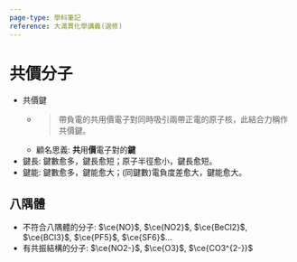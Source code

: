 ```yaml
---
page-type: 學科筆記
reference: 大滿貫化學講義(選修)
---
```

# 共價分子
- 共價鍵
	- > 帶負電的共用價電子對同時吸引兩帶正電的原子核，此結合力稱作共價鍵。
	- 顧名思義: **共**用**價**電子對的**鍵**
- 鍵長: 鍵數愈多，鍵長愈短；原子半徑愈小，鍵長愈短。
- 鍵能: 鍵數愈多，鍵能愈大；(同鍵數)電負度差愈大，鍵能愈大。

## 八隅體
- 不符合八隅體的分子: $\ce{NO}$, $\ce{NO2}$, $\ce{BeCl2}$, $\ce{BCl3}$, $\ce{PF5}$, $\ce{SF6}$...
- 有共振結構的分子: $\ce{NO2-}$, $\ce{O3}$, $\ce{CO3^{2-}}$
